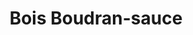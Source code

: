 ---
index: 15
title: Bois Boudran-sauce
product: chalot
book: Heston at home
page: 267
dish: basics
tags:
-
sub:
-
fresh:
  - item:
    quantity:
    unit:
stock:
  - item:
    quantity:
    unit:
basic:
-
directions:
-
info:
source:
    title:
    url: 
---